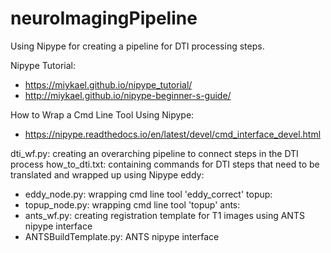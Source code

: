 # neuroImagingPipeline

Using Nipype for creating a pipeline for DTI processing steps.

Nipype Tutorial:
- https://miykael.github.io/nipype_tutorial/ 
- http://miykael.github.io/nipype-beginner-s-guide/

How to Wrap a Cmd Line Tool Using Nipype:
- https://nipype.readthedocs.io/en/latest/devel/cmd_interface_devel.html

dti_wf.py: creating an overarching pipeline to connect steps in the DTI process 
how_to_dti.txt: containing commands for DTI steps that need to be translated and wrapped up using Nipype
eddy: 
  - eddy_node.py: wrapping cmd line tool 'eddy_correct'
topup:
  - topup_node.py: wrapping cmd line tool 'topup'
ants:
  - ants_wf.py: creating registration template for T1 images using ANTS nipype interface
  - ANTSBuildTemplate.py: ANTS nipype interface
  
